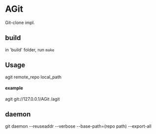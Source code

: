 # AGit
Git-clone impl.

## build
in 'build' folder, run `make`

## Usage
agit remote_repo local_path
#### example
agit git://127.0.0.1/AGit /agit

## daemon
git daemon --reuseaddr --verbose --base-path=(repo path) --export-all
